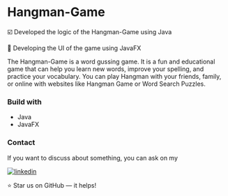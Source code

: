 # Hangman-Game

☑️ Developed the logic of the Hangman-Game using Java


🔳 Developing the UI of the game using JavaFX




The Hangman-Game is a word gussing game. It is a fun and educational game that can help you learn new words, improve your spelling, and practice your vocabulary. You can play Hangman with your friends, family, or online with websites like Hangman Game or Word Search Puzzles.

### Build with
- Java
- JavaFX

### Contact

If you want to discuss about something, you can ask on my

[![linkedin](https://img.shields.io/badge/linkedin-0A66C2?style=for-the-badge&logo=linkedin&logoColor=white)](https://www.linkedin.com/in/%20sriramprasath-p-78bb8a243)


⭐ Star us on GitHub — it helps!
